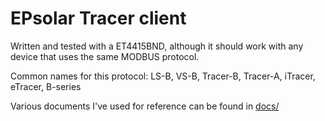 # EPsolar Tracer client

Written and tested with a ET4415BND, although it should work with any device that uses the same MODBUS protocol.

Common names for this protocol:
LS-B, VS-B, Tracer-B, Tracer-A, iTracer, eTracer, B-series

Various documents I've used for reference can be found in [docs/](docs/)